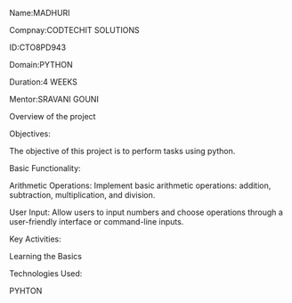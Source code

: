 Name:MADHURI

Compnay:CODTECHIT SOLUTIONS

ID:CTO8PD943

Domain:PYTHON

Duration:4 WEEKS

Mentor:SRAVANI GOUNI

Overview of the project

Objectives:

The objective of this project is to perform tasks using python.

Basic Functionality:

Arithmetic Operations: Implement basic arithmetic operations: addition, subtraction, multiplication, and division.

User Input: Allow users to input numbers and choose operations through a user-friendly interface or command-line inputs.

Key Activities:

Learning the Basics

Technologies Used:

PYHTON





